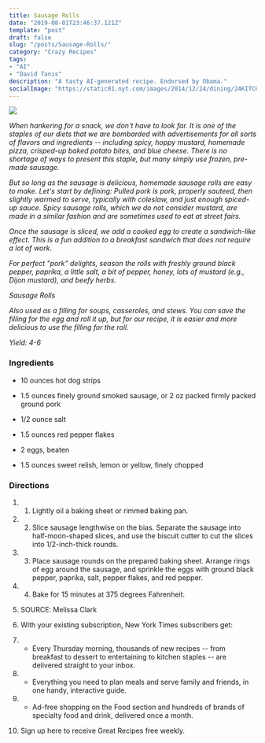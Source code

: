 ```yaml
---
title: Sausage Rolls
date: "2019-08-01T23:46:37.121Z"
template: "post"
draft: false
slug: "/posts/Sausage-Rolls/"
category: "Crazy Recipes"
tags:
- "AI"
- "David Tanis"
description: "A tasty AI-generated recipe. Endorsed by Obama."
socialImage: "https://static01.nyt.com/images/2014/12/24/dining/24KITCHEN1/24KITCHEN1-superJumbo-v2.jpg"
---
```


![](https://static01.nyt.com/images/2014/12/24/dining/24KITCHEN1/24KITCHEN1-superJumbo-v2.jpg)

*When hankering for a snack, we don't have to look far. It is one of the staples of our diets that we are bombarded with advertisements for all sorts of flavors and ingredients -- including spicy, hoppy mustard, homemade pizza, crisped-up baked potato bites, and blue cheese. There is no shortage of ways to present this staple, but many simply use frozen, pre-made sausage.*

*But so long as the sausage is delicious, homemade sausage rolls are easy to make. Let's start by defining: Pulled pork is pork, properly sauteed, then slightly warmed to serve, typically with coleslaw, and just enough spiced-up sauce. Spicy sausage rolls, which we do not consider mustard, are made in a similar fashion and are sometimes used to eat at street fairs.*

*Once the sausage is sliced, we add a cooked egg to create a sandwich-like effect. This is a fun addition to a breakfast sandwich that does not require a lot of work.*

*For perfect "pork" delights, season the rolls with freshly ground black pepper, paprika, a little salt, a bit of pepper, honey, lots of mustard (e.g., Dijon mustard), and beefy herbs.*

*Sausage Rolls*

*Also used as a filling for soups, casseroles, and stews. You can save the filling for the egg and roll it up, but for our recipe, it is easier and more delicious to use the filling for the roll.*

*Yield: 4-6*
### Ingredients

* 10 ounces hot dog strips

* 1.5 ounces finely ground smoked sausage, or 2 oz packed firmly packed ground pork

* 1/2 ounce salt

* 1.5 ounces red pepper flakes

* 2 eggs, beaten

* 1.5 ounces sweet relish, lemon or yellow, finely chopped
### Directions

1. 1. Lightly oil a baking sheet or rimmed baking pan.

1. 2. Slice sausage lengthwise on the bias. Separate the sausage into half-moon-shaped slices, and use the biscuit cutter to cut the slices into 1/2-inch-thick rounds.

1. 3. Place sausage rounds on the prepared baking sheet. Arrange rings of egg around the sausage, and sprinkle the eggs with ground black pepper, paprika, salt, pepper flakes, and red pepper.

1. 4. Bake for 15 minutes at 375 degrees Fahrenheit.

1. SOURCE: Melissa Clark

1. With your existing subscription, New York Times subscribers get:

1.  * Every Thursday morning, thousands of new recipes -- from breakfast to dessert to entertaining to kitchen staples -- are delivered straight to your inbox.

1.  * Everything you need to plan meals and serve family and friends, in one handy, interactive guide.

1.  * Ad-free shopping on the Food section and hundreds of brands of specialty food and drink, delivered once a month.

1. Sign up here to receive Great Recipes free weekly.

